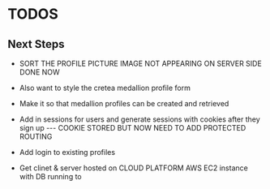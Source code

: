 # TODOS

## Next Steps

- SORT THE PROFILE PICTURE IMAGE NOT APPEARING ON SERVER SIDE DONE NOW

- Also want to style the cretea medallion profile form

- Make it so that medallion profiles can be created and retrieved
- Add in sessions for users and generate sessions with cookies after they sign up --- COOKIE STORED BUT NOW NEED TO ADD PROTECTED ROUTING
- Add login to existing profiles
- Get clinet & server hosted on CLOUD PLATFORM AWS EC2 instance with DB running to
